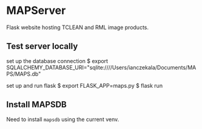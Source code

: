# MAPServer
Flask website hosting TCLEAN and RML image products.

## Test server locally

set up the database connection 
    $ export SQLALCHEMY_DATABASE_URI="sqlite:////Users/ianczekala/Documents/MAPS/MAPS.db"

set up and run flask
    $ export FLASK_APP=maps.py
    $ flask run

## Install MAPSDB 

Need to install `mapsdb` using the current venv.